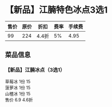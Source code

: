 # 【新品】江腩特色冰点3选1
|售价|原价|折扣|费率|手续费|
|---|---|---|---|---|
|99|224|4.4折|5%|4.95|
## 菜品信息
### 【新品】江腩冰点（3选1）
草莓冰 1份 15   
菠萝冰 1份 15   
山楂冰 1份 15   
售价 6.9 4.6折  